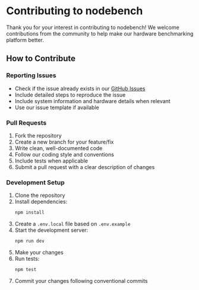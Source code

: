 # Contributing to nodebench

Thank you for your interest in contributing to nodebench! We welcome contributions from the community to help make our hardware benchmarking platform better.

## How to Contribute

### Reporting Issues
- Check if the issue already exists in our [GitHub Issues](https://github.com/nodebench/nodebench/issues)
- Include detailed steps to reproduce the issue
- Include system information and hardware details when relevant
- Use our issue template if available

### Pull Requests
1. Fork the repository
2. Create a new branch for your feature/fix
3. Write clean, well-documented code
4. Follow our coding style and conventions
5. Include tests when applicable
6. Submit a pull request with a clear description of changes

### Development Setup
1. Clone the repository
2. Install dependencies:
   ```bash
   npm install
   ```
3. Create a `.env.local` file based on `.env.example`
4. Start the development server:
   ```bash
   npm run dev
   ```
5. Make your changes
6. Run tests:
   ```bash
   npm test
   ```
7. Commit your changes following conventional commits

